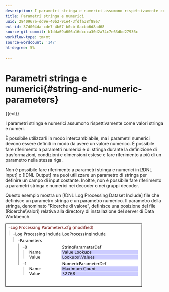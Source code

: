 ```yaml
---
description: I parametri stringa e numerici assumono rispettivamente come valori stringa e numeri.
title: Parametri stringa e numerici
uuid: 2840967e-dd9e-40b2-91e4-3fdfa38f88e7
exl-id: 37d004da-cde7-4b67-b0cb-0acbb6d8ad68
source-git-commit: b1dda69a606a16dccca30d2a74c7e63dbd27936c
workflow-type: tm+mt
source-wordcount: '147'
ht-degree: 5%

---
```


# Parametri stringa e numerici{#string-and-numeric-parameters}

{{eol}}

I parametri stringa e numerici assumono rispettivamente come valori stringa e numeri.

È possibile utilizzarli in modo intercambiabile, ma i parametri numerici devono essere definiti in modo da avere un valore numerico. È possibile fare riferimento a parametri numerici e di stringa durante la definizione di trasformazioni, condizioni e dimensioni estese e fare riferimento a più di un parametro nella stessa riga.

Non è possibile fare riferimento a parametri stringa e numerici in [!DNL Input] o [!DNL Output] ma puoi utilizzare un parametro di stringa per definire un campo di input costante. Inoltre, non è possibile fare riferimento a parametri stringa e numerici nei decoder o nei gruppi decoder.

Questo esempio mostra un [!DNL Log Processing Dataset Include] file che definisce un parametro stringa e un parametro numerico. Il parametro della stringa, denominato &quot;Ricerche di valore&quot;, definisce una posizione del file (Ricerche\Valori) relativa alla directory di installazione del server di Data Workbench.

![](assets/cfg_Parameters_StringNumeric.png)
